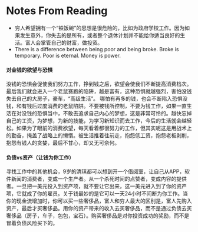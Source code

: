 # Notes From Reading

- 穷人希望拥有一个“铁饭碗”的思想是很危险的，比如为政府学校工作。因为如果发生意外，你失去的是所有，或者整个退休计划并不能给你适当良好的生活。富人会掌管自己的财富，做投资。
- There is a difference between being poor and being broke. Broke is temporary. Poor is eternal. Money is power.

#### 对金钱的欲望与恐惧
没钱的恐惧会促使我们努力工作，挣到钱之后，欲望会使我们不断提高消费档次。最后我们就会进入一个老鼠赛跑的陷阱，越是富有，这种恐惧就越强烈，害怕没钱失去自己的大房子，豪车，“高级生活”。
哪怕有再多的钱，也会不断陷入恐惧没钱，和有钱后过度消费的老鼠陷阱。不要被钱所控制，不要为钱工作，如果一直生活在对没钱的恐惧当中，不敢去追求自己内心的梦想，这是非常可怜的。越快忘掉自己的工资，为梦想，为新的技能，为学习新知识而去工作，今后的生活就会越轻松。如果为了眼前的消费欲望，每天看着都很努力的工作，但其实呢这是用战术上的勤奋，掩盖了战略上的懒惰。被生活推着往前走，抱怨低工资，抱怨老板剥削，抱怨有钱人的贪婪，最后不甘心，却又无可奈何。

#### 负债vs资产（让钱为你工作）
寻找工作中的其他机会，9岁的清琪都可以想到开一个借阅室，让自己从APP，软件新闻的消费者，变成一个生产者。从一个杀死时间的点赞者，变成内容的提供者。一旦把一美元投入到资产项，就不要让它出来，这一美元进入到了你的资产项，它就成了你的雇员。关于钱最妙的是它可以一天24小时不间断为你工作。当你的现金流增加时，你可以买一些奢侈品，富人和穷人最大的区别是，富人先购入资产，最后才买奢侈品。用你的资产带来的收入去买奢侈品，而不是通过负债去买奢侈品（房子，车子，包包，宝石）。购买奢侈品是对你投资成功的奖励，而不是冒着负债风险买下的。

